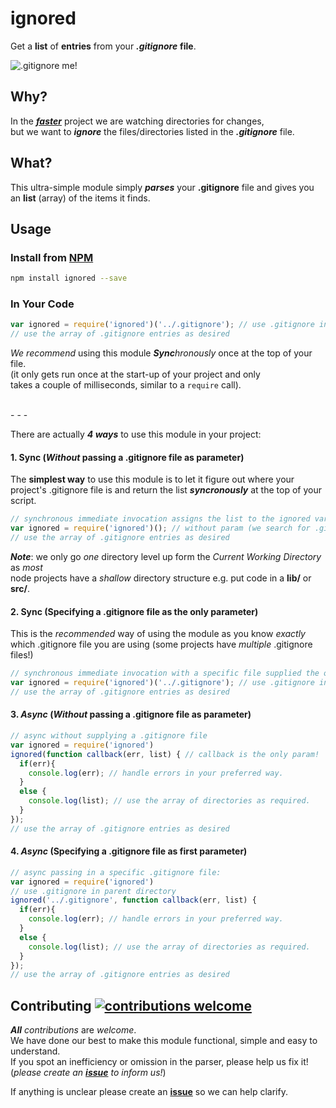 # ignored
Get a **list** of **entries** from your ***.gitignore*** **file**.

![.gitignore me!](http://i.imgur.com/CszskqZ.png)

## Why?

In the [***faster***](https://github.com/ideaq/faster)
 project we are watching directories for changes,  
 but we want to ***ignore*** the files/directories
 listed in the ***.gitignore*** file.

## What?

This ultra-simple module simply ***parses*** your **.gitignore** file
and gives you an **list** (array) of the items it finds.

## Usage

### Install from [NPM](https://www.npmjs.com/package/ignored)

```sh
npm install ignored --save
```

### In Your Code

```js
var ignored = require('ignored')('../.gitignore'); // use .gitignore in parent dir
// use the array of .gitignore entries as desired
```
*We recommend* using this module ***Sync**hronously* once at the top of your file.  
(it only gets run once at the start-up of your project and only  
takes a couple of milliseconds, similar to a `require` call).

<br />
- - -

There are actually ***4 ways*** to use this module in your project:

#### 1. Sync (*Without* passing a .gitignore file as parameter)

The **simplest way** to use this module is to let it figure out where your
project's .gitignore file is and return the list ***syncronously*** at the
top of your script.

```js
// synchronous immediate invocation assigns the list to the ignored var directly
var ignored = require('ignored')(); // without param (we search for .gitignore)
// use the array of .gitignore entries as desired
```
***Note***: we only go *one* directory level up form the
*Current Working Directory* as *most*  
node projects have a *shallow*
directory structure e.g. put code in a **lib/** or **src/**.

#### 2. Sync (Specifying a .gitignore file as the only parameter)

This is the *recommended* way of using the module as you know *exactly*  
which .gitignore file you are using
(some projects have *multiple* .gitignore files!)

```js
// synchronous immediate invocation with a specific file supplied the only param
var ignored = require('ignored')('../.gitignore'); // use .gitignore in parent dir
// use the array of .gitignore entries as desired
```

#### 3. *Async* (*Without* passing a .gitignore file as parameter)

```js
// async without supplying a .gitignore file
var ignored = require('ignored')
ignored(function callback(err, list) { // callback is the only param!
  if(err){
    console.log(err); // handle errors in your preferred way.
  }
  else {
    console.log(list); // use the array of directories as required.
  }
});
// use the array of .gitignore entries as desired
```


#### 4. *Async* (Specifying a .gitignore file as first parameter)

```js
// async passing in a specific .gitignore file:
var ignored = require('ignored')
// use .gitignore in parent directory
ignored('../.gitignore', function callback(err, list) {
  if(err){
    console.log(err); // handle errors in your preferred way.
  }
  else {
    console.log(list); // use the array of directories as required.
  }
});
// use the array of .gitignore entries as desired
```


## Contributing [![contributions welcome](https://img.shields.io/badge/contributions-welcome-brightgreen.svg?style=flat)](https://github.com/nelsonic/nelsonic/fork)

***All*** *contributions* are *welcome*.  
We have done our best to make this module functional, simple and easy to understand.  
If you spot an inefficiency or omission in the parser, please help us fix it!  
(*please create an [**issue**](https://github.com/nelsonic/ignored/issues) to inform us!*)

If anything is unclear please create an [**issue**](https://github.com/nelsonic/ignored/issues)
so we can help clarify.
